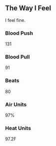 ## The Way I Feel

I feel fine.

### Blood Push

131

### Blood Pull

91

### Beats
80

### Air Units
97%

### Heat Units 
97.2F
